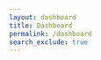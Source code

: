 ```yaml
---
layout: dashboard
title: Dashboard
permalink: /dashboard
search_exclude: true
---
```


<!-- fetched from the layout exclusively -->
